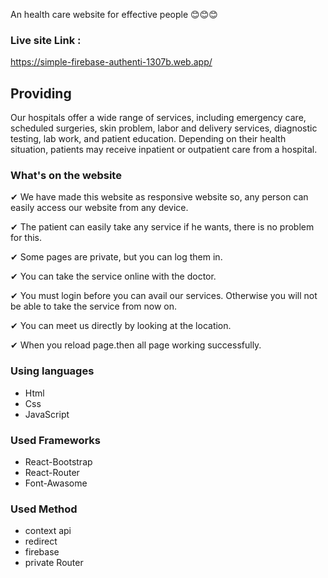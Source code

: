 An health care website for effective people 😊😊😊

### Live site Link : 

https://simple-firebase-authenti-1307b.web.app/


## Providing
Our hospitals offer a wide range of services, including emergency care, scheduled surgeries, skin problem, labor and delivery services, diagnostic testing, lab work, and patient education. Depending on their health situation, patients may receive inpatient or outpatient care from a hospital.

### What's on the website
✔ We have made this website as responsive website so, any person can
easily access our website from any device.

✔ The patient can easily take any service if he wants, there is no problem for this.

✔ Some pages are private, but you can log them in.

✔ You can take the service online with the doctor.

✔ You must login before you can avail our services. Otherwise you will not be able to take the service from now on.

✔ You can meet us directly by looking at the location.

✔ When you reload page.then all page working successfully.

### Using languages 
- Html 
- Css
- JavaScript


### Used Frameworks
- React-Bootstrap
- React-Router
- Font-Awasome

### Used Method
- context api
- redirect
- firebase
- private Router
